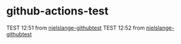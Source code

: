 # github-actions-test

TEST 12:51 from [nielslange-githubtest](https://github.com/nielslange-githubtest)
TEST 12:52 from [nielslange-githubtest](https://github.com/nielslange-githubtest)
